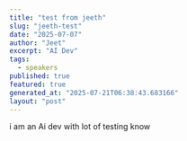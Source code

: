 ```yaml
---
title: "test from jeeth"
slug: "jeeth-test"
date: "2025-07-07"
author: "Jeet"
excerpt: "AI Dev"
tags:
  - speakers
published: true
featured: true
generated_at: "2025-07-21T06:38:43.683166"
layout: "post"
---
```


i am an Ai dev with lot of testing know
